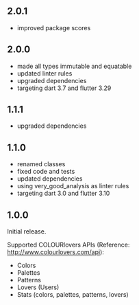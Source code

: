 ## 2.0.1

- improved package scores

## 2.0.0

- made all types immutable and equatable
- updated linter rules
- upgraded dependencies
- targeting dart 3.7 and flutter 3.29

## 1.1.1

- upgraded dependencies

## 1.1.0

- renamed classes
- fixed code and tests
- updated dependencies
- using very_good_analysis as linter rules
- targeting dart 3.0 and flutter 3.10

## 1.0.0

Initial release.

Supported COLOURlovers APIs (Reference: http://www.colourlovers.com/api):

- Colors
- Palettes
- Patterns
- Lovers (Users)
- Stats (colors, palettes, patterns, lovers)
